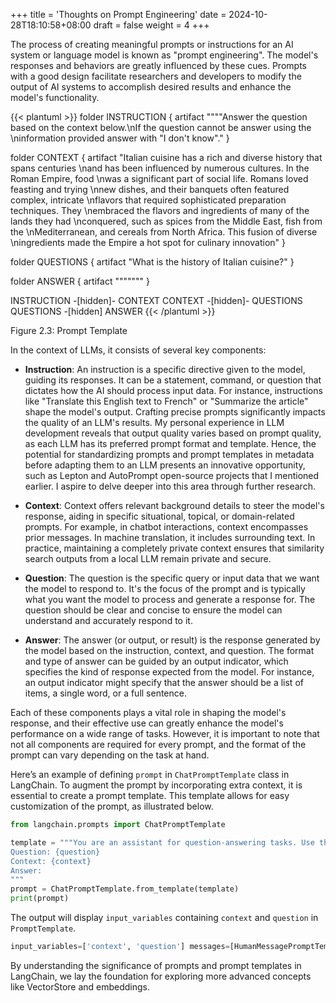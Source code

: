 +++
title = 'Thoughts on Prompt Engineering'
date = 2024-10-28T18:10:58+08:00
draft = false
weight = 4
+++

The process of creating meaningful prompts or instructions for an AI system or language model is known as "prompt engineering". The model's responses and behaviors are greatly influenced by these cues. Prompts with a good design facilitate researchers and developers to modify the output of AI systems to accomplish desired results and enhance the model's functionality.


{{< plantuml >}}
folder INSTRUCTION {
    artifact """"Answer the question based on the context below.\nIf the question cannot be answer using the \ninformation provided answer with "I don't know"."
}

folder CONTEXT {
    artifact "Italian cuisine has a rich and diverse history that spans centuries \nand has been influenced by numerous cultures. In the Roman Empire, food \nwas a significant part of social life. Romans loved feasting and trying \nnew dishes, and their banquets often featured complex, intricate \nflavors that required sophisticated preparation techniques. They \nembraced the flavors and ingredients of many of the lands they had \nconquered, such as spices from the Middle East, fish from the \nMediterranean, and cereals from North Africa. This fusion of diverse \ningredients made the Empire a hot spot for culinary innovation"
}

folder QUESTIONS {
    artifact "What is the history of Italian cuisine?"
}

folder ANSWER {
    artifact """""""
}

INSTRUCTION -[hidden]- CONTEXT
CONTEXT -[hidden]- QUESTIONS
QUESTIONS -[hidden] ANSWER
{{< /plantuml >}}

Figure 2.3: Prompt Template

In the context of LLMs, it consists of several key components:

- **Instruction**: An instruction is a specific directive given to the model, guiding its responses. It can be a statement, command, or question that dictates how the AI should process input data. For instance, instructions like "Translate this English text to French" or "Summarize the article" shape the model's output. Crafting precise prompts significantly impacts the quality of an LLM's results.
My personal experience in LLM development reveals that output quality varies based on prompt quality, as each LLM has its preferred prompt format and template. Hence, the potential for standardizing prompts and prompt templates in metadata before adapting them to an LLM presents an innovative opportunity, such as Lepton and AutoPrompt open-source projects that I mentioned earlier. I aspire to delve deeper into this area through further research.

- **Context**: Context offers relevant background details to steer the model's response, aiding in specific situational, topical, or domain-related prompts. For example, in chatbot interactions, context encompasses prior messages. In machine translation, it includes surrounding text. In practice, maintaining a completely private context ensures that similarity search outputs from a local LLM remain private and secure.

- **Question**: The question is the specific query or input data that we want the model to respond to. It's the focus of the prompt and is typically what you want the model to process and generate a response for. The question should be clear and concise to ensure the model can understand and accurately respond to it.

- **Answer**: The answer (or output, or result) is the response generated by the model based on the instruction, context, and question. The format and type of answer can be guided by an output indicator, which specifies the kind of response expected from the model. For instance, an output indicator might specify that the answer should be a list of items, a single word, or a full sentence.

Each of these components plays a vital role in shaping the model's response, and their effective use can greatly enhance the model's performance on a wide range of tasks. However, it is important to note that not all components are required for every prompt, and the format of the prompt can vary depending on the task at hand.

Here’s an example of defining `prompt` in `ChatPromptTemplate` class in LangChain. To augment the prompt by incorporating extra context, it is essential to create a prompt template. This template allows for easy customization of the prompt, as illustrated below.

```py
from langchain.prompts import ChatPromptTemplate

template = """You are an assistant for question-answering tasks. Use the following pieces of retrieved context to answer the question. If you don't know the answer, just say that you don't know. Use three sentences maximum and keep the answer concise.
Question: {question}
Context: {context}
Answer:
"""
prompt = ChatPromptTemplate.from_template(template)
print(prompt)
```


The output will display `input_variables` containing `context` and `question` in `PromptTemplate`.

```py
input_variables=['context', 'question'] messages=[HumanMessagePromptTemplate(prompt=PromptTemplate(input_variables=['context', 'question'], template="You are an assistant for question-anwering tasks. Use the       \nfollowing pieces of retrieved context to answer the question. If you don't know\nthe answer, just say that you don't know. Use three sentences maximum and keep\nthe answer concise.\nQuestion: {question}\nContext: {context}\nAnswer:\n"))]
```


By understanding the significance of prompts and prompt templates in LangChain, we lay the foundation for exploring more advanced concepts like VectorStore and embeddings.
